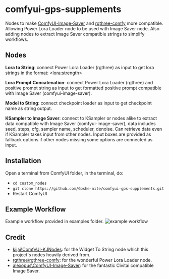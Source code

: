 # comfyui-gps-supplements
Nodes to make [ComfyUI-Image-Saver](https://github.com/alexopus/ComfyUI-Image-Saver) and [rgthree-comfy](https://github.com/rgthree/rgthree-comfy) more compatible. Allowing Power Lora Loader node to be used with Image Saver node. Also adding nodes to extract Image Saver compatible strings to simplify workflows.

## Nodes
**Lora to String**: connect Power Lora Loader (rgthree) as input to get lora strings in the format: \<lora:strength\>

**Lora Prompt Concatenation**: connect Power Lora Loader (rgthree) and positive prompt string as input to get formatted positive prompt compatible with Image Saver (comfyui-image-saver).

**Model to String**: connect checkpoint loader as input to get checkpoint name as string output.

**KSampler to Image Saver**: connect to KSampler or nodes alike to extract data compatible with Image Saver (comfyui-image-saver), data includes seed, steps, cfg, sampler name, scheduler, denoise. Can retrieve data even if KSampler takes input from other nodes. Input boxes are provided as fallback options if other nodes missing some options are connected as input. 

## Installation
Open a terminal from ComfyUI folder, in the terminal, do:
- `cd custom_nodes`
- `git clone https://github.com/Goshe-nite/comfyui-gps-supplements.git`
- Restart ComfyUI

## Example Workflow
Example workflow provided in examples folder.
![example workflow](https://github.com/user-attachments/assets/95cee8e1-f8d5-4e07-942d-384f23dffe83)

## Credit
- [kijai\ComfyUI-KJNodes](https://github.com/kijai/ComfyUI-KJNodes): for the Widget To String node which this project's nodes heavily derived from.
- [rgthree\rgthree-comfy](https://github.com/rgthree/rgthree-comfy): for the wonderful Power Lora Loader node.
- [ alexopus\ComfyUI-Image-Saver](https://github.com/alexopus/ComfyUI-Image-Saver.git): for the fantastic Civitai compatible Image Saver.
